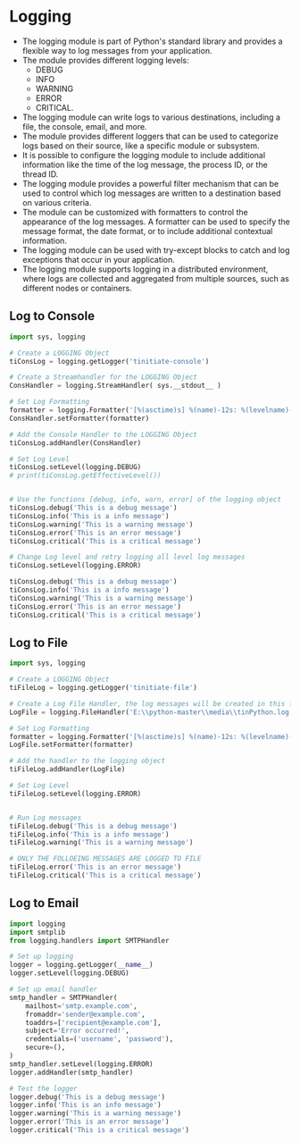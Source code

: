 # Logging 

- The logging module is part of Python's standard library and provides a flexible way to log messages from your application.
- The module provides different logging levels:
  - DEBUG
  - INFO
  - WARNING
  - ERROR
  - CRITICAL.
- The logging module can write logs to various destinations, including a file, the console, email, and more.
- The module provides different loggers that can be used to categorize logs based on their source, like a specific module or subsystem.
- It is possible to configure the logging module to include additional information like the time of the log message, the process ID, or the thread ID.
- The logging module provides a powerful filter mechanism that can be used to control which log messages are written to a destination based on various criteria.
- The module can be customized with formatters to control the appearance of the log messages. A formatter can be used to specify the message format, the date format, or to include additional contextual information.
- The logging module can be used with try-except blocks to catch and log exceptions that occur in your application.
- The logging module supports logging in a distributed environment, where logs are collected and aggregated from multiple sources, such as different nodes or containers.

##  Log to Console 

```python
import sys, logging

# Create a LOGGING Object
tiConsLog = logging.getLogger('tinitiate-console')

# Create a Streamhandler for the LOGGING Object
ConsHandler = logging.StreamHandler( sys.__stdout__ )

# Set Log Formatting
formatter = logging.Formatter('[%(asctime)s] %(name)-12s: %(levelname)-8s %(message)s')
ConsHandler.setFormatter(formatter)

# Add the Console Handler to the LOGGING Object
tiConsLog.addHandler(ConsHandler)

# Set Log Level
tiConsLog.setLevel(logging.DEBUG)
# print(tiConsLog.getEffectiveLevel())


# Use the functions [debug, info, warn, error] of the logging object
tiConsLog.debug('This is a debug message')
tiConsLog.info('This is a info message')
tiConsLog.warning('This is a warning message')
tiConsLog.error('This is an error message')
tiConsLog.critical('This is a critical message')

# Change Log level and retry logging all level log messages
tiConsLog.setLevel(logging.ERROR)

tiConsLog.debug('This is a debug message')
tiConsLog.info('This is a info message')
tiConsLog.warning('This is a warning message')
tiConsLog.error('This is an error message')
tiConsLog.critical('This is a critical message')

```

## Log to File 

```python
import sys, logging

# Create a LOGGING Object
tiFileLog = logging.getLogger('tinitiate-file')

# Create a Log File Handler, the log messages will be created in this file
LogFile = logging.FileHandler('E:\\python-master\\media\\tinPython.log')

# Set Log Formatting
formatter = logging.Formatter('[%(asctime)s] %(name)-12s: %(levelname)-8s %(message)s')
LogFile.setFormatter(formatter)

# Add the handler to the logging object
tiFileLog.addHandler(LogFile)

# Set Log Level
tiFileLog.setLevel(logging.ERROR)


# Run Log messages
tiFileLog.debug('This is a debug message')
tiFileLog.info('This is a info message')
tiFileLog.warning('This is a warning message')

# ONLY THE FOLLOEING MESSAGES ARE LOGGED TO FILE
tiFileLog.error('This is an error message')
tiFileLog.critical('This is a critical message')

```

## Log to Email 

```python
import logging
import smtplib
from logging.handlers import SMTPHandler

# Set up logging
logger = logging.getLogger(__name__)
logger.setLevel(logging.DEBUG)

# Set up email handler
smtp_handler = SMTPHandler(
    mailhost='smtp.example.com',
    fromaddr='sender@example.com',
    toaddrs=['recipient@example.com'],
    subject='Error occurred!',
    credentials=('username', 'password'),
    secure=(),
)
smtp_handler.setLevel(logging.ERROR)
logger.addHandler(smtp_handler)

# Test the logger
logger.debug('This is a debug message')
logger.info('This is an info message')
logger.warning('This is a warning message')
logger.error('This is an error message')
logger.critical('This is a critical message')

```


